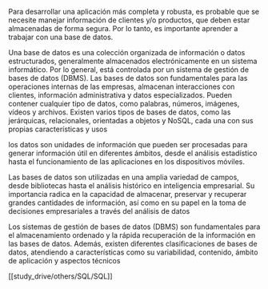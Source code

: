 Para desarrollar una aplicación más completa y robusta, es probable que se necesite manejar información de clientes y/o productos, que deben estar almacenadas de forma segura. Por lo tanto, es importante aprender a trabajar con una base de datos.

Una base de datos es una colección organizada de información o datos estructurados, generalmente almacenados electrónicamente en un sistema informático. Por lo general, está controlada por un sistema de gestión de bases de datos (DBMS). Las bases de datos son fundamentales para las operaciones internas de las empresas, almacenan interacciones con clientes, información administrativa y datos especializados. Pueden contener cualquier tipo de datos, como palabras, números, imágenes, vídeos y archivos. Existen varios tipos de bases de datos, como las jerárquicas, relacionales, orientadas a objetos y NoSQL, cada una con sus propias características y usos

los datos son unidades de información que pueden ser procesadas para generar información útil en diferentes ámbitos, desde el análisis estadístico hasta el funcionamiento de las aplicaciones en los dispositivos móviles.

Las bases de datos son utilizadas en una amplia variedad de campos, desde bibliotecas hasta el análisis histórico en inteligencia empresarial. Su importancia radica en la capacidad de almacenar, preservar y recuperar grandes cantidades de información, así como en su papel en la toma de decisiones empresariales a través del análisis de datos

Los sistemas de gestión de bases de datos (DBMS) son fundamentales para el almacenamiento ordenado y la rápida recuperación de la información en las bases de datos. Además, existen diferentes clasificaciones de bases de datos, atendiendo a características como su variabilidad, contenido, ámbito de aplicación y aspectos técnicos

[[study_drive/others/SQL/SQL]]
